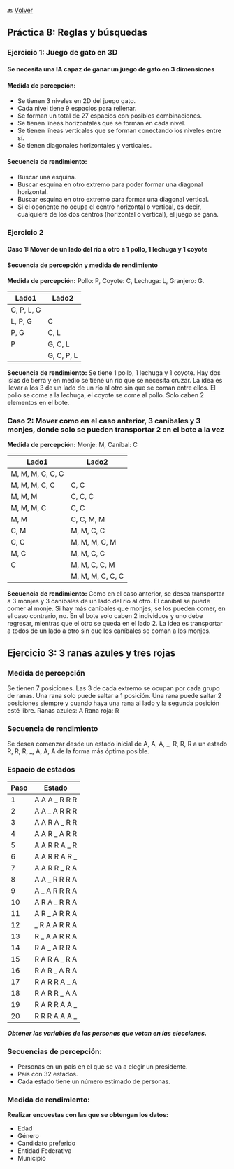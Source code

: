 🔙 [Volver](README.MD)

## Práctica 8: Reglas y búsquedas

### ********Ejercicio 1: Juego de gato en 3D********

#### Se necesita una IA capaz de ganar un juego de gato en 3 dimensiones

#### Medida de percepción:
- Se tienen 3 niveles en 2D del juego gato.
- Cada nivel tiene 9 espacios para rellenar.
- Se forman un total de 27 espacios con posibles combinaciones.
- Se tienen líneas horizontales que se forman en cada nivel.
- Se tienen líneas verticales que se forman conectando los niveles entre sí.
- Se tienen diagonales horizontales y verticales.

#### Secuencia de rendimiento:
- Buscar una esquina.
- Buscar esquina en otro extremo para poder formar una diagonal horizontal.
- Buscar esquina en otro extremo para formar una diagonal vertical.
- Si el oponente no ocupa el centro horizontal o vertical, es decir, cualquiera de los dos centros (horizontal o vertical), el juego se gana.


### ********Ejercicio 2********

#### Caso 1: Mover de un lado del río a otro a 1 pollo, 1 lechuga y 1 coyote
#### Secuencia de percepción y medida de rendimiento

**Medida de percepción:**
Pollo: P, Coyote: C, Lechuga: L, Granjero: G.

| Lado1           | Lado2           |
| --------------- | --------------- |
| C, P, L, G      |                 |
| L, P, G         | C               |
| P, G            | C, L            |
| P               | G, C, L         |
|                 | G, C, P, L      |

**Secuencia de rendimiento:**
Se tiene 1 pollo, 1 lechuga y 1 coyote. Hay dos islas de tierra y en medio se tiene un río que se necesita cruzar. La idea es llevar a los 3 de un lado de un río al otro sin que se coman entre ellos. El pollo se come a la lechuga, el coyote se come al pollo. Solo caben 2 elementos en el bote.

### Caso 2: Mover como en el caso anterior, 3 caníbales y 3 monjes, donde solo se pueden transportar 2 en el bote a la vez

**Medida de percepción:**
Monje: M, Caníbal: C

| Lado1                | Lado2                |
|----------------------|----------------------|
| M, M, M, C, C, C     |                      |
| M, M, M, C, C        | C, C                 |
| M, M, M             | C, C, C              |
| M, M, M, C          | C, C                 |
| M, M                | C, C, M, M           |
| C, M                | M, M, C, C           |
| C, C                | M, M, M, C, M        |
| M, C                | M, M, C, C           |
| C                   | M, M, C, C, M        |
|                      | M, M, M, C, C, C     |



**Secuencia de rendimiento:**
Como en el caso anterior, se desea transportar a 3 monjes y 3 caníbales de un lado del río al otro. El caníbal se puede comer al monje. Si hay más caníbales que monjes, se los pueden comer, en el caso contrario, no. En el bote solo caben 2 individuos y uno debe regresar, mientras que el otro se queda en el lado 2. La idea es transportar a todos de un lado a otro sin que los caníbales se coman a los monjes.


## ********Ejercicio 3: 3 ranas azules y tres rojas********

### Medida de percepción
Se tienen 7 posiciones.
Las 3 de cada extremo se ocupan por cada grupo de ranas.
Una rana solo puede saltar a 1 posición.
Una rana puede saltar 2 posiciones siempre y cuando haya una rana al lado y la segunda posición esté libre.
Ranas azules: A
Rana roja: R

### Secuencia de rendimiento
Se desea comenzar desde un estado inicial de A, A, A, _, R, R, R a un estado R, R, R, _, A, A, A de la forma más óptima posible.

### Espacio de estados

| Paso | Estado              |
|------|---------------------|
| 1    | A A A _ R R R       |
| 2    | A A _ A R R R       |
| 3    | A A R A _ R R       |
| 4    | A A R _ A R R       |
| 5    | A A R R A _ R       |
| 6    | A A R R A R _       |
| 7    | A A R R _ R A       |
| 8    | A A _ R R R A       |
| 9    | A _ A R R R A       |
| 10   | A R A _ R R A       |
| 11   | A R _ A R R A       |
| 12   | _ R A A R R A       |
| 13   | R _ A A R R A       |
| 14   | R A _ A R R A       |
| 15   | R A R A _ R A       |
| 16   | R A R _ A R A       |
| 17   | R A R R A _ A       |
| 18   | R A R R _ A A       |
| 19   | R A R R A A _       |
| 20   | R R R A A A _       |




***Obtener las variables de las personas que votan en las elecciones.***

### Secuencias de percepción:
- Personas en un país en el que se va a elegir un presidente.
- País con 32 estados.
- Cada estado tiene un número estimado de personas.

### Medida de rendimiento:

**Realizar encuestas con las que se obtengan los datos:**
- Edad
- Género
- Candidato preferido
- Entidad Federativa
- Municipio
